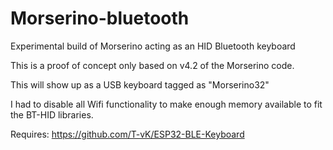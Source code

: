 # Morserino-bluetooth
Experimental build of Morserino acting as an HID Bluetooth keyboard

This is a proof of concept only based on v4.2 of the Morserino code. 

This will show up as a USB keyboard tagged as "Morserino32"

I had to disable all Wifi functionality to make enough memory available to fit the BT-HID libraries.


Requires:
https://github.com/T-vK/ESP32-BLE-Keyboard
